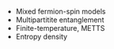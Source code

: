 - Mixed fermion-spin models
- Multipartitite entanglement
- Finite-temperature, METTS
- Entropy density
